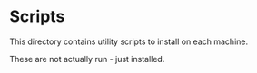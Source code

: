 # Scripts

This directory contains utility scripts 
to install on each machine.

These are not actually run - just installed.
